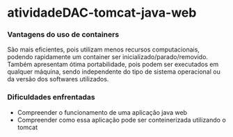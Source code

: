 # atividadeDAC-tomcat-java-web

### Vantagens do uso de containers
São mais eficientes, pois utilizam menos recursos computacionais, podendo rapidamente um container ser inicializado/parado/removido. Também apresentam ótima portabilidade, pois podem ser executados em qualquer máquina, sendo independente do tipo de sistema operacional ou da versão dos softwares utilizados.
### Dificuldades enfrentadas
- Compreender o funcionamento de uma aplicação java web
- Compreender como essa aplicação pode ser conteinerizada utilizando o tomcat